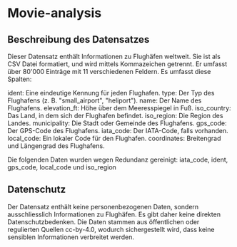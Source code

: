 # Movie-analysis

## Beschreibung des Datensatzes

Dieser Datensatz enthält Informationen zu Flughäfen weltweit. Sie ist als CSV Datei formatiert, und wird mittels Kommazeichen getrennt. Er umfasst über 80'000 Einträge mit 11 verschiedenen Feldern. Es umfasst diese Spalten:

ident: Eine eindeutige Kennung für jeden Flughafen.
type: Der Typ des Flughafens (z. B. "small_airport", "heliport").
name: Der Name des Flughafens.
elevation_ft: Höhe über dem Meeresspiegel in Fuß.
iso_country: Das Land, in dem sich der Flughafen befindet.
iso_region: Die Region des Landes.
municipality: Die Stadt oder Gemeinde des Flughafens.
gps_code: Der GPS-Code des Flughafens.
iata_code: Der IATA-Code, falls vorhanden.
local_code: Ein lokaler Code für den Flughafen.
coordinates: Breitengrad und Längengrad des Flughafens.

Die folgenden Daten wurden wegen Redundanz gereinigt: iata_code, ident, gps_code, local_code und iso_region

## Datenschutz

Der Datensatz enthält keine personenbezogenen Daten, sondern ausschliesslich Informationen zu Flughäfen. Es gibt daher keine direkten Datenschutzbedenken. Die Daten stammen aus öffentlichen oder regulierten Quellen cc-by-4.0, wodurch sichergestellt wird, dass keine sensiblen Informationen verbreitet werden.
